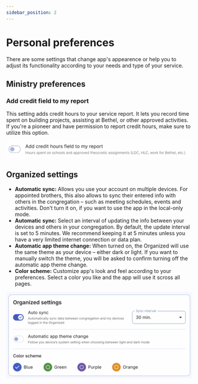 ```yaml
---
sidebar_position: 2
---
```


# Personal preferences

There are some settings that change app's appearence or help you to adjust its functionality according to your needs and type of your service.


## Ministry preferences

### Add credit field to my report
This setting adds credit hours to your service report. It lets you record time spent on building projects, assisting at Bethel, or other approved activities. If you're a pioneer and have permission to report credit hours, make sure to utilize this option.

![Theocratic assignments](./img/theocratic-assignments.png)

## Organized settings

- **Automatic sync:** Allows you use your account on multiple devices. For appointed brothers, this also allows to sync their entered info with others in the congregation – such as meeting schedules, events and activities. Don't turn it on, if you want to use the app in the local-only mode.
- **Automatic sync:** Select an interval of updating the info between your devices and others in your congregation. By default, the update interval is set to 5 minutes. We recommend keeping it at 5 minutes unless you have a very limited internet connection or data plan.
- **Automatic app theme change:** When turned on, the Organized will use the same theme as your device – either dark or light. If you want to manually switch the theme, you will be asked to confirm turning off the automatic app theme change.
- **Color scheme:** Customize app's look and feel according to your preferences. Select a color you like and the app will use it scross all pages.

![Organized settings](./img/organized-settings.png)